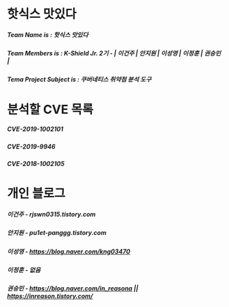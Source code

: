 # 핫식스 맛있다
##### Team Name is : 핫식스 맛있다

##### Team Members is : K-Shield Jr. 2기 - | 이건주 | 안지원 | 이성영 | 이정훈 | 권승민 |
##### Tema Project Subject is : 쿠버네티스 취약점 분석 도구


# 분석할 CVE 목록
##### CVE-2019-1002101
##### CVE-2019-9946
##### CVE-2018-1002105


# 개인 블로그
##### 이건주 - rjswn0315.tistory.com
##### 안지원 - pu1et-panggg.tistory.com
##### 이성영 - https://blog.naver.com/kng03470
##### 이정훈 - 없음
##### 권승민 - https://blog.naver.com/in_reasona || https://inreason.tistory.com/
